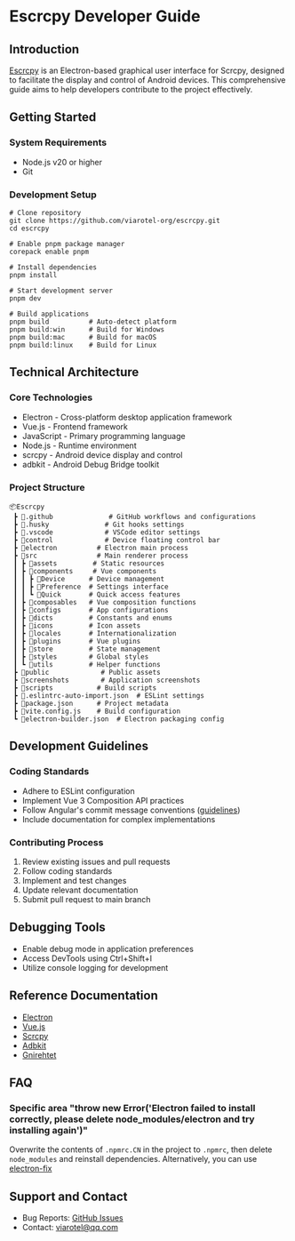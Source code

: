 # Escrcpy Developer Guide

## Introduction

[Escrcpy](https://github.com/viarotel-org/escrcpy) is an Electron-based graphical user interface for Scrcpy, designed to facilitate the display and control of Android devices. This comprehensive guide aims to help developers contribute to the project effectively.

## Getting Started

### System Requirements
- Node.js v20 or higher
- Git

### Development Setup
```shell
# Clone repository
git clone https://github.com/viarotel-org/escrcpy.git
cd escrcpy

# Enable pnpm package manager
corepack enable pnpm

# Install dependencies
pnpm install

# Start development server
pnpm dev

# Build applications
pnpm build          # Auto-detect platform
pnpm build:win      # Build for Windows
pnpm build:mac      # Build for macOS 
pnpm build:linux    # Build for Linux
```

## Technical Architecture

### Core Technologies
- Electron - Cross-platform desktop application framework
- Vue.js - Frontend framework
- JavaScript - Primary programming language
- Node.js - Runtime environment
- scrcpy - Android device display and control
- adbkit - Android Debug Bridge toolkit

### Project Structure
```
📦Escrcpy
 ┣ 📂.github              # GitHub workflows and configurations
 ┣ 📂.husky              # Git hooks settings
 ┣ 📂.vscode             # VSCode editor settings
 ┣ 📂control             # Device floating control bar
 ┣ 📂electron          # Electron main process
 ┣ 📂src               # Main renderer process
 ┃ ┣ 📂assets         # Static resources
 ┃ ┣ 📂components     # Vue components
 ┃ ┃ ┣ 📂Device      # Device management
 ┃ ┃ ┣ 📂Preference  # Settings interface
 ┃ ┃ ┗ 📂Quick       # Quick access features
 ┃ ┣ 📂composables   # Vue composition functions
 ┃ ┣ 📂configs       # App configurations
 ┃ ┣ 📂dicts         # Constants and enums
 ┃ ┣ 📂icons         # Icon assets
 ┃ ┣ 📂locales       # Internationalization
 ┃ ┣ 📂plugins       # Vue plugins
 ┃ ┣ 📂store         # State management
 ┃ ┣ 📂styles        # Global styles
 ┃ ┗ 📂utils         # Helper functions
 ┣ 📂public             # Public assets
 ┣ 📂screenshots        # Application screenshots
 ┣ 📂scripts           # Build scripts
 ┣ 📜.eslintrc-auto-import.json  # ESLint settings
 ┣ 📜package.json      # Project metadata
 ┣ 📜vite.config.js    # Build configuration
 ┗ 📜electron-builder.json  # Electron packaging config
```

## Development Guidelines

### Coding Standards
- Adhere to ESLint configuration
- Implement Vue 3 Composition API practices
- Follow Angular's commit message conventions ([guidelines](https://github.com/angular/angular/blob/22b96b9/CONTRIBUTING.md#-commit-message-guidelines))
- Include documentation for complex implementations

### Contributing Process
1. Review existing issues and pull requests
2. Follow coding standards
3. Implement and test changes
4. Update relevant documentation
5. Submit pull request to main branch

## Debugging Tools

- Enable debug mode in application preferences
- Access DevTools using Ctrl+Shift+I
- Utilize console logging for development

## Reference Documentation

- [Electron](https://www.electronjs.org/docs)
- [Vue.js](https://vuejs.org/)
- [Scrcpy](https://github.com/Genymobile/scrcpy)
- [Adbkit](https://github.com/DeviceFarmer/adbkit)
- [Gnirehtet](https://github.com/Genymobile/gnirehtet/)

## FAQ

### Specific area "throw new Error('Electron failed to install correctly, please delete node_modules/electron and try installing again')"

Overwrite the contents of `.npmrc.CN` in the project to `.npmrc`, then delete `node_modules` and reinstall dependencies. Alternatively, you can use [electron-fix](https://github.com/pangxieju/electron-fix)

## Support and Contact

- Bug Reports: [GitHub Issues](https://github.com/viarotel-org/escrcpy/issues)
- Contact: viarotel@qq.com